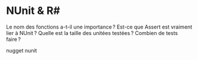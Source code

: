 NUnit & R#
==========

Le nom des fonctions a-t-il une importance ?
Est-ce que Assert est vraiment lier à NUnit ?
Quelle est la taille des unitées testées ? Combien de tests faire ?

nugget nunit
